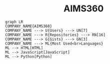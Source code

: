 <h1 align="center">AIMS360</h1>

```mermaid
graph LR
COMPANY_NAME{AIMS360}
COMPANY_NAME ---> U{Users} ---> UN[7]
COMPANY_NAME ---> R{Repositories} ---> RN[16]
COMPANY_NAME ---> G{Gists} ---> GN[3]
COMPANY_NAME ---> ML{Most Used<br>Languages}
ML --> HTML[HTML]
ML --> JavaScript[JavaScript]
ML --> Python[Python]
```
